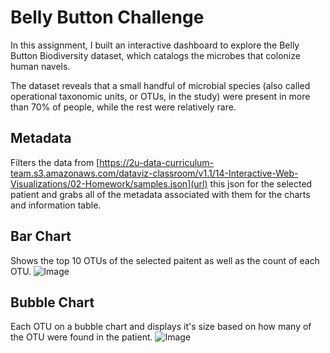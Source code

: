 # Belly Button Challenge
In this assignment, I built an interactive dashboard to explore the Belly Button Biodiversity dataset, which catalogs the microbes that colonize human navels.

The dataset reveals that a small handful of microbial species (also called operational taxonomic units, or OTUs, in the study) were present in more than 70% of people, while the rest were relatively rare.

## Metadata
Filters the data from [https://2u-data-curriculum-team.s3.amazonaws.com/dataviz-classroom/v1.1/14-Interactive-Web-Visualizations/02-Homework/samples.json](url) this json for the selected patient and grabs all of the metadata associated with them for the charts and information table. 

## Bar Chart
Shows the top 10 OTUs of the selected paitent as well as the count of each OTU.
![Image]([/images/barchart.PNG])

## Bubble Chart
Each OTU on a bubble chart and displays it's size based on how many of the OTU were found in the patient.
![Image]([/images/bubblechart.PNG])
